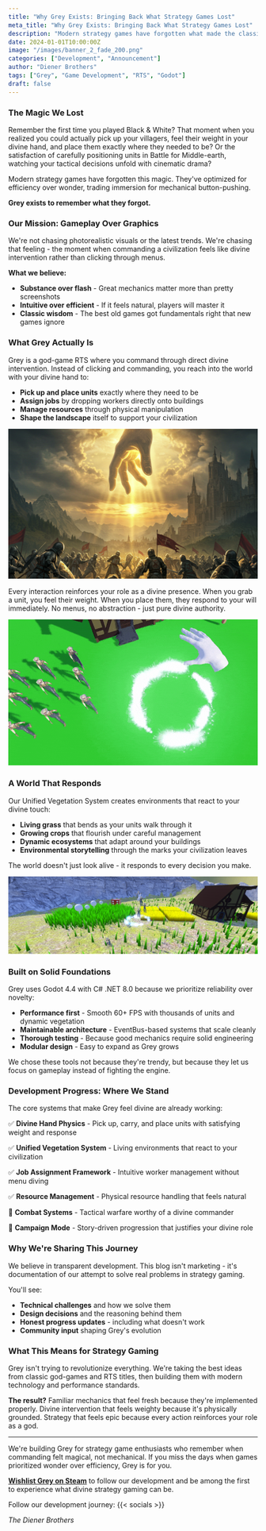 ```yaml
---
title: "Why Grey Exists: Bringing Back What Strategy Games Lost"
meta_title: "Why Grey Exists: Bringing Back What Strategy Games Lost"
description: "Modern strategy games have forgotten what made the classics magical. Grey remembers."
date: 2024-01-01T10:00:00Z
image: "/images/banner_2_fade_200.png"
categories: ["Development", "Announcement"]
author: "Diener Brothers"
tags: ["Grey", "Game Development", "RTS", "Godot"]
draft: false
---
```


### The Magic We Lost

Remember the first time you played Black & White? That moment when you realized you could actually pick up your villagers, feel their weight in your divine hand, and place them exactly where they needed to be? Or the satisfaction of carefully positioning units in Battle for Middle-earth, watching your tactical decisions unfold with cinematic drama?

Modern strategy games have forgotten this magic. They've optimized for efficiency over wonder, trading immersion for mechanical button-pushing. 

**Grey exists to remember what they forgot.**

### Our Mission: Gameplay Over Graphics

We're not chasing photorealistic visuals or the latest trends. We're chasing that feeling - the moment when commanding a civilization feels like divine intervention rather than clicking through menus.

**What we believe:**
- **Substance over flash** - Great mechanics matter more than pretty screenshots
- **Intuitive over efficient** - If it feels natural, players will master it
- **Classic wisdom** - The best old games got fundamentals right that new games ignore

### What Grey Actually Is

Grey is a god-game RTS where you command through direct divine intervention. Instead of clicking and commanding, you reach into the world with your divine hand to:

- **Pick up and place units** exactly where they need to be
- **Assign jobs** by dropping workers directly onto buildings  
- **Manage resources** through physical manipulation
- **Shape the landscape** itself to support your civilization

![Concept art of a divine hand shaping the landscape](header_small.png)

Every interaction reinforces your role as a divine presence. When you grab a unit, you feel their weight. When you place them, they respond to your will immediately. No menus, no abstraction - just pure divine authority.

![Image of the divine hand with the pick effect](pickEffect.gif)

### A World That Responds

Our Unified Vegetation System creates environments that react to your divine touch:

- **Living grass** that bends as your units walk through it
- **Growing crops** that flourish under careful management
- **Dynamic ecosystems** that adapt around your buildings
- **Environmental storytelling** through the marks your civilization leaves

The world doesn't just look alive - it responds to every decision you make.

![Image of the divine hand with the pick effect](pickEffect2.png)

### Built on Solid Foundations

Grey uses Godot 4.4 with C# .NET 8.0 because we prioritize reliability over novelty:

- **Performance first** - Smooth 60+ FPS with thousands of units and dynamic vegetation
- **Maintainable architecture** - EventBus-based systems that scale cleanly
- **Thorough testing** - Because good mechanics require solid engineering
- **Modular design** - Easy to expand as Grey grows

We chose these tools not because they're trendy, but because they let us focus on gameplay instead of fighting the engine.

### Development Progress: Where We Stand

The core systems that make Grey feel divine are already working:

✅ **Divine Hand Physics** - Pick up, carry, and place units with satisfying weight and response

✅ **Unified Vegetation System** - Living environments that react to your civilization

✅ **Job Assignment Framework** - Intuitive worker management without menu diving

✅ **Resource Management** - Physical resource handling that feels natural

🔄 **Combat Systems** - Tactical warfare worthy of a divine commander

🔄 **Campaign Mode** - Story-driven progression that justifies your divine role

### Why We're Sharing This Journey

We believe in transparent development. This blog isn't marketing - it's documentation of our attempt to solve real problems in strategy gaming.

You'll see:
- **Technical challenges** and how we solve them
- **Design decisions** and the reasoning behind them  
- **Honest progress updates** - including what doesn't work
- **Community input** shaping Grey's evolution

### What This Means for Strategy Gaming

Grey isn't trying to revolutionize everything. We're taking the best ideas from classic god-games and RTS titles, then building them with modern technology and performance standards.

**The result?** Familiar mechanics that feel fresh because they're implemented properly. Divine intervention that feels weighty because it's physically grounded. Strategy that feels epic because every action reinforces your role as a god.

---

We're building Grey for strategy game enthusiasts who remember when commanding felt magical, not mechanical. If you miss the days when games prioritized wonder over efficiency, Grey is for you.

[**Wishlist Grey on Steam**](https://store.steampowered.com/) to follow our development and be among the first to experience what divine strategy gaming can be.

Follow our development journey:
{{< socials >}}

*The Diener Brothers*